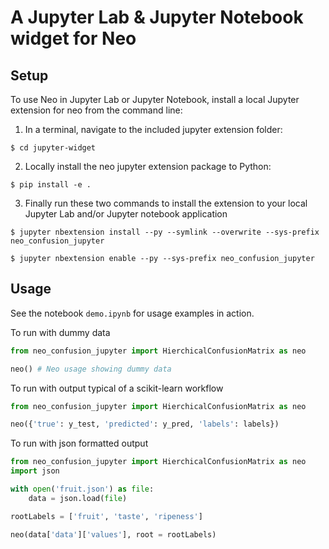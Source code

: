 # A Jupyter Lab &amp; Jupyter Notebook widget for Neo

## Setup

To use Neo in Jupyter Lab or Jupyter Notebook, install a local Jupyter extension for neo from the command line:

1. In a terminal, navigate to the included jupyter extension folder:

`$ cd jupyter-widget`

2. Locally install the neo jupyter extension package to Python:

`$ pip install -e .`

3. Finally run these two commands to install the extension to your local Jupyter Lab and/or Jupyter notebook application

`$ jupyter nbextension install --py --symlink --overwrite --sys-prefix neo_confusion_jupyter`

`$ jupyter nbextension enable --py --sys-prefix neo_confusion_jupyter`

## Usage

See the notebook `demo.ipynb` for usage examples in action.

To run with dummy data

```py
from neo_confusion_jupyter import HierchicalConfusionMatrix as neo

neo() # Neo usage showing dummy data
```

To run with output typical of a scikit-learn workflow

```py
from neo_confusion_jupyter import HierchicalConfusionMatrix as neo 

neo({'true': y_test, 'predicted': y_pred, 'labels': labels})
```

To run with json formatted output

```py
from neo_confusion_jupyter import HierchicalConfusionMatrix as neo
import json

with open('fruit.json') as file:
    data = json.load(file)

rootLabels = ['fruit', 'taste', 'ripeness']

neo(data['data']['values'], root = rootLabels)
```
